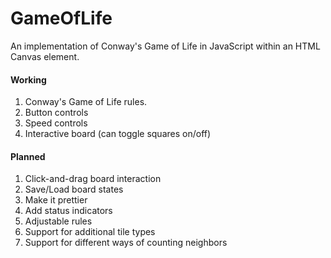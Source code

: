 # GameOfLife

An implementation of Conway's Game of Life in JavaScript within an HTML Canvas element. 

#### Working

1. Conway's Game of Life rules.
2. Button controls
3. Speed controls
4. Interactive board (can toggle squares on/off)

#### Planned

1. Click-and-drag board interaction
2. Save/Load board states
3. Make it prettier
4. Add status indicators
5. Adjustable rules
6. Support for additional tile types
7. Support for different ways of counting neighbors
